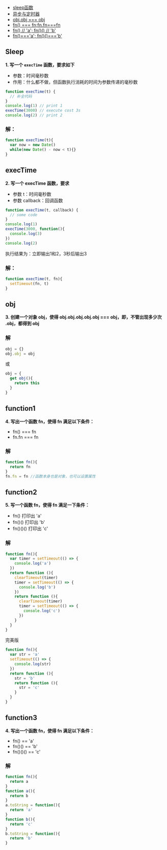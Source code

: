 + [sleep函数](#sleep)
+ [异步与定时器](#exectime)
+ [obj.obj === obj](#obj)
+ [fn() === fn;fn.fn===fn](#function1)
+ [fn() // 'a'; fn()() // 'b'](#function2)
+ [fn()==='a'; fn()()==='b'](#function3)
## Sleep
**1. 写一个 `execTime` 函数，要求如下**
+ 参数：时间毫秒数
+ 作用：什么都不做，但函数执行消耗的时间为参数传递的毫秒数
```javascript
function execTime(t) {
  // 补全代码
}
console.log(1) // print 1
execTime(3000) // execute cost 3s
console.log(2) // print 2
```
### 解：
```javascript
function execTime(t){
  var now = new Date()
  while(new Date() - now < t){}
}
```  
## execTime
**2. 写一个 execTime 函数，要求**
+ 参数 t：时间毫秒数
+ 参数 callback：回调函数
```javascript
function execTime(t, callback) {
  // some code
}
console.log(1)
execTime(3000, function(){
  console.log(3)
})
console.log(2)
```
执行结果为：立即输出1和2，3秒后输出3 
### 解：
```javascript
function execTime(t, fn){
  setTimeout(fn, t)
}
```
## obj
**3. 创建一个对象 obj，使得 obj.obj.obj.obj.obj === obj，即，不管出现多少次 .obj，都得到 obj**
### 解
```javascript
obj = {}
obj.obj = obj
```
或
```javascript
obj = {
  get obj(){
    return this
  }
}
```
## function1
**4. 写出一个函数 fn，使得 fn 满足以下条件：**
+ fn() === fn
+ fn.fn === fn
### 解
```javascript
function fn(){
  return fn
}
fn.fn = fn //函数本身也是对象，也可以设置属性
```
## function2
**5. 写一个函数 fn，使得 fn 满足一下条件：**
+ fn() 打印出 'a'
+ fn()() 打印出 'b'
+ fn()()() 打印出 'c'
### 解
```javascript
function fn(){
  var timer = setTimeout(() => {
    console.log('a')
  })
  return function (){
    clearTimeout(timer)
    timer = setTimeout(() => {
      console.log('b')
    })
    return function (){
      clearTimeout(timer)
      timer = setTimeout(() => {
        console.log('c')
      })
    }
  }
}
```
完美版
```javascript
function fn(){
  var str = 'a'
  setTimeout(() => {
    console.log(str)
  })
  return function (){
    str = 'b'
    return function (){
      str = 'c'
    }
  }
}
```
## function3
**4. 写出一个函数 fn，使得 fn 满足以下条件：**
+ fn() == 'a'
+ fn()() == 'b'
+ fn()()() == 'c'
### 解
```javascript
function fn(){
  return a
}
function a(){
  return b
}
a.toString = function(){
  return 'a'
}
function b(){
  return 'c'
}
b.toString = function(){
  return 'b'
}
```
